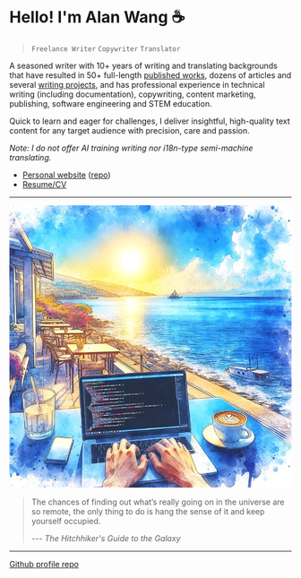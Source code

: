 # Hello! I'm Alan Wang ☕

> `Freelance Writer` `Copywriter` `Translator`

A seasoned writer with 10+ years of writing and translating backgrounds that have resulted in 50+ full-length [published works](https://github.com/alankrantas/alankrantas/blob/main/works/published.md), dozens of articles and several [writing projects](https://github.com/alankrantas/alankrantas/blob/main/works/projects.md), and has professional experience in technical writing (including documentation), copywriting, content marketing, publishing, software engineering and STEM education.

Quick to learn and eager for challenges, I deliver insightful, high-quality text content for any target audience with precision, care and passion.

_Note: I do not offer AI training writing nor i18n-type semi-machine translating._

- [Personal website](https://alankrantas.github.io/) ([repo](https://github.com/alankrantas/alankrantas.github.io))
- [Resume/CV](https://www.cake.me/krantas)

---

![profile](profile.jpg)

> The chances of finding out what’s really going on in the universe are so remote, the only thing to do is hang the sense of it and keep yourself occupied.
> 
> --- _The Hitchhiker's Guide to the Galaxy_

---

[Github profile repo](https://github.com/alankrantas/alankrantas)
